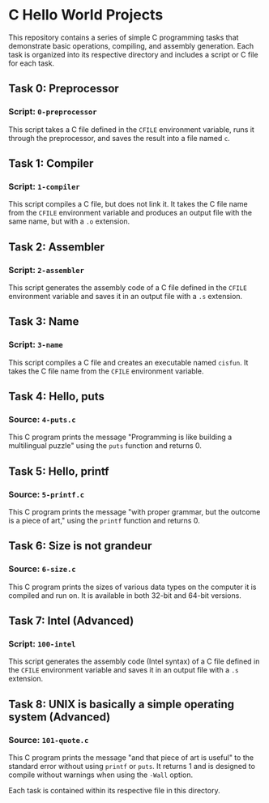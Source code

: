 # C Hello World Projects

This repository contains a series of simple C programming tasks that demonstrate basic operations, compiling, and assembly generation. Each task is organized into its respective directory and includes a script or C file for each task.

## Task 0: Preprocessor

### Script: `0-preprocessor`

This script takes a C file defined in the `CFILE` environment variable, runs it through the preprocessor, and saves the result into a file named `c`.

## Task 1: Compiler

### Script: `1-compiler`

This script compiles a C file, but does not link it. It takes the C file name from the `CFILE` environment variable and produces an output file with the same name, but with a `.o` extension.

## Task 2: Assembler

### Script: `2-assembler`

This script generates the assembly code of a C file defined in the `CFILE` environment variable and saves it in an output file with a `.s` extension.

## Task 3: Name

### Script: `3-name`

This script compiles a C file and creates an executable named `cisfun`. It takes the C file name from the `CFILE` environment variable.

## Task 4: Hello, puts

### Source: `4-puts.c`

This C program prints the message "Programming is like building a multilingual puzzle" using the `puts` function and returns 0.

## Task 5: Hello, printf

### Source: `5-printf.c`

This C program prints the message "with proper grammar, but the outcome is a piece of art," using the `printf` function and returns 0.

## Task 6: Size is not grandeur

### Source: `6-size.c`

This C program prints the sizes of various data types on the computer it is compiled and run on. It is available in both 32-bit and 64-bit versions.

## Task 7: Intel (Advanced)

### Script: `100-intel`

This script generates the assembly code (Intel syntax) of a C file defined in the `CFILE` environment variable and saves it in an output file with a `.s` extension.

## Task 8: UNIX is basically a simple operating system (Advanced)

### Source: `101-quote.c`

This C program prints the message "and that piece of art is useful" to the standard error without using `printf` or `puts`. It returns 1 and is designed to compile without warnings when using the `-Wall` option.

Each task is contained within its respective file in this directory. 

